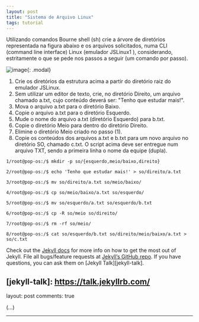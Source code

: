 ```yaml
---
layout: post
title: "Sistema de Arquivo Linux"
tags: tutorial
---
```


Utilizando comandos Bourne shell (sh) crie a árvore de diretórios representada na figura abaixo e
os arquivos solicitados, numa CLI (command line interface) Linux (emulador JSLinux1
), considerando, estritamente o que se pede nos passos a seguir (um comando por passo).

![image](https://alandash.vercel.app/img/Captura%20da%20Web_17-4-2022_23250_.jpeg){: .modal}

1. Crie os diretórios da estrutura acima a partir do diretório raiz do emulador JSLinux.
2. Sem utilizar um editor de texto, crie, no diretório Direito, um arquivo chamado a.txt, cujo
   conteúdo deverá ser: "Tenho que estudar mais!".
3. Mova o arquivo a.txt para o diretório Baixo.
4. Copie o arquivo a.txt para o diretório Esquerdo.
5. Mude o nome do arquivo a.txt (diretório Esquerdo) para b.txt.
6. Copie o diretório Meio para dentro do diretório Direito.
7. Elimine o diretório Meio criado no passo (1).
8. Copie os conteúdos dos arquivos a.txt e b.txt para um novo arquivo no diretório SO, chamado
   c.txt.
   O script acima deve ser entregue num arquivo TXT, sendo a primeira linha o nome da equipe
   (dupla).

```
1/root@pop-os:/$ mkdir -p so/{esquerdo,meio/baixo,direito}

2/root@pop-os:/$ echo 'Tenho que estudar mais!' > so/direito/a.txt

3/root@pop-os:/$ mv so/direito/a.txt so/meio/baixo/

4/root@pop-os:/$ cp so/meio/baixo/a.txt so/esquerdo/

5/root@pop-os:/$ mv so/esquerdo/a.txt so/esquerdo/b.txt

6/root@pop-os:/$ cp -R so/meio so/direito/

7/root@pop-os:/$ rm -rf so/meio/

8/root@pop-os:/$ cat so/esquerdo/b.txt so/direito/meio/baixo/a.txt > so/c.txt
```

Check out the [Jekyll docs][jekyll-docs] for more info on how to get the most out of Jekyll. File all bugs/feature requests at [Jekyll’s GitHub repo][jekyll-gh]. If you have questions, you can ask them on [Jekyll Talk][jekyll-talk].

[jekyll-docs]: https://jekyllrb.com/docs/home
[jekyll-gh]: https://github.com/jekyll/jekyll

## [jekyll-talk]: https://talk.jekyllrb.com/

layout: post
comments: true

(...)

---
